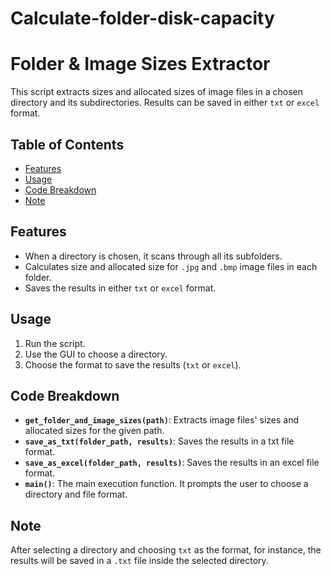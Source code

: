 # Calculate-folder-disk-capacity

# Folder & Image Sizes Extractor

This script extracts sizes and allocated sizes of image files in a chosen directory and its subdirectories. Results can be saved in either `txt` or `excel` format.

## Table of Contents

- [Features](#features)
- [Usage](#usage)
- [Code Breakdown](#code-breakdown)
- [Note](#note)

## Features

* When a directory is chosen, it scans through all its subfolders.
* Calculates size and allocated size for `.jpg` and `.bmp` image files in each folder.
* Saves the results in either `txt` or `excel` format.

## Usage

1. Run the script.
2. Use the GUI to choose a directory.
3. Choose the format to save the results (`txt` or `excel`).

## Code Breakdown

* **`get_folder_and_image_sizes(path)`**: Extracts image files' sizes and allocated sizes for the given path.
* **`save_as_txt(folder_path, results)`**: Saves the results in a txt file format.
* **`save_as_excel(folder_path, results)`**: Saves the results in an excel file format.
* **`main()`**: The main execution function. It prompts the user to choose a directory and file format.

## Note

After selecting a directory and choosing `txt` as the format, for instance, the results will be saved in a `.txt` file inside the selected directory.
